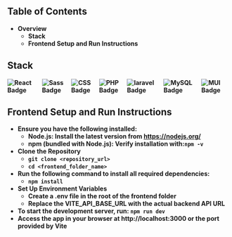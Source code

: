 ## Table of Contents
* <strong>Overview</strong>
    * <strong>Stack</strong>
    * <strong>Frontend Setup and Run Instructions
  
## Stack
<div id="badges" style="display: flex; justify-content: start;">
    <img src="https://img.shields.io/badge/React-white?style=for-the-badge&logo=react&logoColor=blue" alt="React Badge"/>
    <img style="margin-left: 0.5rem;" src="https://img.shields.io/badge/Sass-white?style=for-the-badge&logo=sass&logoColor=#CC6699" alt="Sass Badge"/>
    <img src="https://img.shields.io/badge/css-white?style=for-the-badge&logo=css&logoColor=blue" alt="CSS Badge"/>
    <img src="https://img.shields.io/badge/php-white?style=for-the-badge&logo=php&logoColor=#787CB5" alt="PHP Badge"/>
    <img src="https://img.shields.io/badge/laravel-white?style=for-the-badge&logo=laravel&logoColor=#f55247" alt="laravel Badge"/>
    <img style="margin-left: 0.5rem;" src="https://img.shields.io/badge/MySQL-white?style=for-the-badge&logo=mysql&logoColor=black" alt="MySQL Badge"/>
    <img style="margin-left: 0.5rem;" src="https://img.shields.io/badge/MUI-white?style=for-the-badge&logo=mui&logoColor=blue" alt="MUI Badge"/>
</div>

## Frontend Setup and Run Instructions
  * Ensure you have the following installed:
    * Node.js: Install the latest version from https://nodejs.org/
    * npm (bundled with Node.js): Verify installation with:```npm -v```
  * Clone the Repository
    * ```git clone <repository_url>```
    * ```cd <frontend_folder_name>```
  * Run the following command to install all required dependencies:
    * ```npm install```
  * Set Up Environment Variables
    * Create a .env file in the root of the frontend folder
    * Replace the VITE_API_BASE_URL with the actual backend API URL
  * To start the development server, run: ```npm run dev```
  * Access the app in your browser at http://localhost:3000 or the port provided by Vite